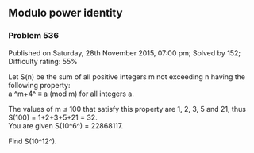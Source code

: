 Modulo power identity
---------------------

### Problem 536

Published on Saturday, 28th November 2015, 07:00 pm; Solved by 152;
Difficulty rating: 55%

Let S(n) be the sum of all positive integers m not exceeding n having
the following property:\
a ^m+4^ ≡ a (mod m) for all integers a.

The values of m ≤ 100 that satisfy this property are 1, 2, 3, 5 and 21,
thus S(100) = 1+2+3+5+21 = 32.\
 You are given S(10^6^) = 22868117.

Find S(10^12^).
